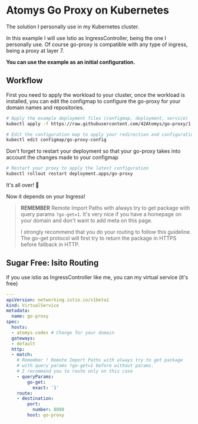 # Atomys Go Proxy on Kubernetes

The solution I personally use in my Kubernetes cluster.

In this example I will use Istio as IngressController, being the one I personally use. Of course go-proxy is compatible with any type of ingress, being a proxy at layer 7.

**You can use the example as an initial configuration.**

## Workflow

First you need to apply the workload to your cluster, once the workload is installed, you can edit the configmap to configure the go-proxy for your domain names and repositories. 

```sh
# Apply the example deployment files (configmap, deployment, service)
kubectl apply -f https://raw.githubusercontent.com/42Atomys/go-proxy/1.0/examples/kubernetes/deployment.yaml

# Edit the configuration map to apply your redirection and configurations
kubectl edit configmap/go-proxy-config
```

Don't forget to restart your deployment so that your go-proxy takes into account the changes made to your configmap
```sh
# Restart your proxy to apply the latest configuration
kubectl rollout restart deployment.apps/go-proxy
```

It's all over! 🎉

Now it depends on your Ingress!

> **REMEMBER** Remote Import Paths with always try to get package
> with query params `?go-get=1`. It's very nice if you have a homepage on your domain and don't want to add meta on this page.
> 
> I strongly recommend that you do your routing to follow this guideline. The go-get protocol will first try to return the package in HTTPS before fallback in HTTP.


## Sugar Free: Isito Routing

If you use istio as IngressController like me, you can my virtual service (it's free)

```yaml
---
apiVersion: networking.istio.io/v1beta1
kind: VirtualService
metadata:
  name: go-proxy
spec:
  hosts:
  - atomys.codes # Change for your domain
  gateways:
  - default
  http:
  - match:
    # Remember ! Remote Import Paths with always try to get package
    # with query params ?go-get=1 before without params.
    # I recommand you to route only on this case
    - queryParams:
        go-get:
          exact: '1'
    route:
    - destination:
        port:
          number: 8080
        host: go-proxy

```